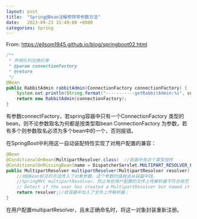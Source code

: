 ```yaml
---
layout: post
title:  "Spring@Bean注解修饰带参数方法"
date:   2023-09-23 15:49:00 +0800
categories: Spring
---
```


From: https://ellsom1945.github.io/blog/springboot02.html

```Java
/**
 * 声明队列交换机等
 * @param connectionFactory
 * @return
 */
@Bean
public RabbitAdmin rabbitAdmin(ConnectionFactory connectionFactory) {
    System.out.println(String.format("-----------getRabbitAdmin:%s", connectionFactory.hashCode()));
    return new RabbitAdmin(connectionFactory);
}
```

有参数connectFactory，若spring容器中只有一个ConnectionFactory 类型的bean，则不论参数取名为何都是按类型取bean ConnectionFactory 为参数，若有多个则参数取名必须为多个bean中的一个，否则报错。

在SpringBoot中利用这一自动装配特性实现了对用户配置的兼容：

```Java
@Bean
@ConditionalOnBean(MultipartResolver.class)  //容器中有这个类型组件
@ConditionalOnMissingBean(name = DispatcherServlet.MULTIPART_RESOLVER_BEAN_NAME) //容器中没有这个名字 multipartResolver 的组件
public MultipartResolver multipartResolver(MultipartResolver resolver) {
	//给@Bean标注的方法传入了对象参数，这个参数的值就会从容器中找。
	//SpringMVC multipartResolver。防止有些用户配置的文件上传解析器不符合规范
	// Detect if the user has created a MultipartResolver but named it incorrectly
	return resolver;//给容器中加入了文件上传解析器；
}
```

在用户配置multipartResolver，且未正确命名时，将这一对象封装重新注册。